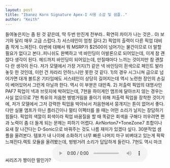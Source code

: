 ```yaml
---
layout: post
title: "Ibanez Korn Signature Apex-I 사용 소감 및 샘플.."
author: "Keith"
---
```


들여놓은지는 좀 된 것 같은데, 딱 두번 만진게 전부라..
확연히 차이가 나는 것은..
0) 보기와 달리 매우 고급 스럽다..1) 서스테인이 엄청 길다.2) 픽업의 출력이 다른 픽업 대비 좀 작게 느껴진다.
0)번에 대해서 뭐 MSRP가 $2500이 넘어가는 물건이므로 더 말할 필요가 없다고 본다..피니쉬도 완벽하고 넥 바인딩이 아발론으로 되어있는데, 이게 참 괜찮다 생각이 된다. 헤드까지 바인딩이 되어있는데, 만질때마다 느끼는 것이지만 참 괜찮다 란 생각이 든다. 저가 모델에서 가장 거지(?) 같은 넥 바인딩이 흰색으로 페인트 발라놓듯 한 것인데, 이런 건 차라리 안하느니만 못한 것 같다. 
1)의 경우 시그니쳐 급으로 넘어가면 대개 볼트온 기타임에도 서스테인이 상당히 길어지는데 역시 노련한 장인의 손길이 베어있어서 그런게 아닐까 한다. 역시 이 부분은 대만족.
2) 저출력 픽업의 대명사인 PAF7 픽업이 넥과 브릿지에 박혀있는데, 7현을 하이게인 앰프에 달아쓰지 않는 경우는 사실 없으므로 7현 특유의 저음현 벙벙거림을 줄이기 위해 저출력 픽업을 장착한 것이기에, 저가 모델에서 그저 강력한 픽업을 박아놔서 저음현에서 뭉개지는 톤이 없어서 좋다. 다만 실물 앰프가 아닌 플러긴이나 멀티 이펙터를 쓸 때는 어떤 소리가 날지는 장담하기 힘들다. 픽업의 색깔이 회색이라 픽업 바꿈질을 할 때 똑같은 회색을 구해다 끼우려면 쩐과 노력이 좀 더 들게 되는 문제는 피하기 어렵다.
AirNorton7+ToneZone7 조합이나 요새 잘 나간다는 D-Sonic으로 바꿔주는 것도 나름 재미가 있겠다 싶다. 
30분작업 샘플을 올려본다. 템포가 내 나이에 소화하기 너무 빠른 나머지 마구 비벼대고 있는게 팍팍 느껴진다.렉토 모듈을 올려봤는데, 벙벙거려 소리가 답답하게 들린다. 7현도 역시 마크씨리즈가 짱이란 말인가?
<audio src="/assets/images/a24d8c44521214f1856932671f5fed4a.mp3" controls preload></audio>




